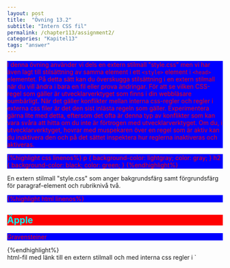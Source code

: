 ```yaml
---
layout: post
title:  "Övning 13.2"
subtitle: "Intern CSS fil"
permalink: /chapter113/assignment2/
categories: "Kapitel13"
tags: "answer"
---
```

I denna övning använder vi dels en extern stilmall "style.css" men vi har även lagt till stilsättning av samma element i ett `<style>` element i `<head>` elementet. På detta sätt kan du överskugga stilsättning i en extern stilmall när du vill ändra i bara en fil eller prova ändringar. För att se vilken CSS-regel som gäller är utvecklarverktyget som finns i din webbläsare oumbärligt. När det gäller konflikter mellan interna css-regler och regler i externa css filer är det den sist inlästa regeln som gäller. Experimentera gärna lite med detta, eftersom det ofta är denna typ av konflikter som kan vara svåra att hitta om du inte är förtrogen med utvecklarverktyget. Om du, i utvecklarverktyget, hovrar med muspekaren över en regel som är aktiv kan du inaktivera den och på det sättet inspektera hur reglerna inaktiveras och aktiveras.

{%highlight css linenos%}
p {
  background-color: lightgray;
  color: gray;
}
h2 {
  background-color: black;
  color: green;
}
{%endhighlight%}
<figcaption>En extern stilmall "style.css" som anger bakgrundsfärg samt förgrundsfärg för paragraf-element och rubriknivå två.</figcaption>

{%highlight html linenos%}
<!DOCTYPE html>
<html lang="sv">
  <head>
    <title>Introduktion till HTML och CSS</title>
    <link rel="stylesheet" href="style.css">
    <style>
      p {
        background-color: blue;
        color: red;
      }
      h2 {
        background-color: red;
        color: cyan;
      }
    </style>
    <meta charset="utf-8">
  </head>
  <body>
    <article>
        <h2>Äpple</h2>
        <p>Gravensteiner</p>
    </article>
  </body>
</html>
{%endhighlight%}
<figcaption>html-fil med länk till en extern stilmall och med interna css regler i `<style>` elementet.</figcaption>



<img src="{{ site.url | append:site.baseurl}}/assets/images/chapter13-assignment2.PNG" alt="Chrome med inspect element"/>
<figcaption>För att se vilken regel som gäller använder du utvecklarverktyget i Chrome. I denna bild är `<h2>` lementet i fokus. Till höger ser du att reglerna för background-color och color i den externa filen "style.css" är överskuggade av regler för samma element internt i "index.html". Observera att i detta fall är det den regel som läses in sist som gäller.</figcaption>
